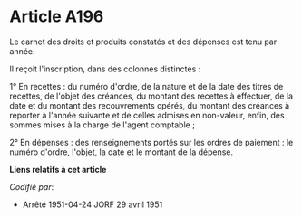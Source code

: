 # Article A196

Le carnet des droits et produits constatés et des dépenses est tenu par année.

Il reçoit l'inscription, dans des colonnes distinctes :

1° En recettes : du numéro d'ordre, de la nature et de la date des titres de recettes, de l'objet des créances, du montant
des recettes à effectuer, de la date et du montant des recouvrements opérés, du montant des créances à reporter à l'année
suivante et de celles admises en non-valeur, enfin, des sommes mises à la charge de l'agent comptable ;

2° En dépenses : des renseignements portés sur les ordres de paiement : le numéro d'ordre, l'objet, la date et le montant de
la dépense.

**Liens relatifs à cet article**

_Codifié par_:

  - Arrêté 1951-04-24 JORF 29 avril 1951
